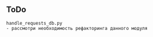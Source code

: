 ## ToDo

```cfgrlanguage
handle_requests_db.py
- рассмотри необходимость рефакторинга данного модуля
```